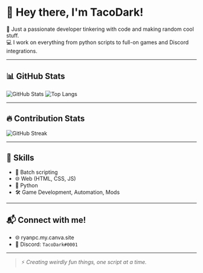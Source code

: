# 👋 Hey there, I'm TacoDark!

🌌 Just a passionate developer tinkering with code and making random cool stuff.  
💻 I work on everything from python scripts to full-on games and Discord integrations.

---

## 📊 GitHub Stats

![GitHub Stats](https://github-readme-stats.vercel.app/api?username=TacoDark&show_icons=true&theme=tokyonight&count_private=true)
![Top Langs](https://github-readme-stats.vercel.app/api/top-langs/?username=TacoDark&layout=compact&theme=tokyonight)

---

## 🔥 Contribution Stats

![GitHub Streak](https://streak-stats.demolab.com/?user=TacoDark&theme=tokyonight)

---

## 🧠 Skills

- 💾 Batch scripting
- 🌐 Web (HTML, CSS, JS)
- 🐍 Python
- 🛠 Game Development, Automation, Mods

---

## 📬 Connect with me!

- 🌐 ryanpc.my.canva.site
- 💬 Discord: `TacoDark#0001`

---

> ⚡ *Creating weirdly fun things, one script at a time.*
